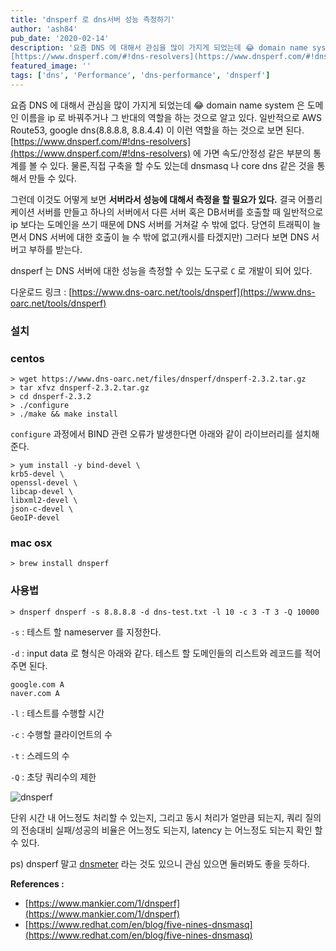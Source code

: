 ```yaml
---
title: 'dnsperf 로 dns서버 성능 측정하기'
author: 'ash84'
pub_date: '2020-02-14'
description: '요즘 DNS 에 대해서 관심을 많이 가지게 되었는데 😂 domain name system 은 도메인 이름을 ip 로 바꿔주거나 그 반대의 역할을 하는 것으로 알고 있다. 일반적으로 AWS Route53, google dns(8.8.8.8, 8.8.4.4) 이 이런 역할을 하는 것으로 보면 된다. 
[https://www.dnsperf.com/#!dns-resolvers](https://www.dnsperf.com/#!dns-resolvers) 에 가면 속도/안정성 같은 부분의 통계를 볼 수 있다. 물론,직접 구축을 할 수도 있는데'
featured_image: ''
tags: ['dns', 'Performance', 'dns-performance', 'dnsperf']
---
```


요즘 DNS 에 대해서 관심을 많이 가지게 되었는데 😂 domain name system 은 도메인 이름을 ip 로 바꿔주거나 그 반대의 역할을 하는 것으로 알고 있다. 일반적으로 AWS Route53, google dns(8.8.8.8, 8.8.4.4) 이 이런 역할을 하는 것으로 보면 된다. 
[https://www.dnsperf.com/#!dns-resolvers](https://www.dnsperf.com/#!dns-resolvers) 에 가면 속도/안정성 같은 부분의 통계를 볼 수 있다. 물론,직접 구축을 할 수도 있는데 dnsmasq 나 core dns 같은 것을 통해서 만들 수 있다. 

그런데 이것도 어떻게 보면 **서버라서 성능에 대해서 측정을 할 필요가 있다.** 결국 어플리케이션 서버를 만들고 하나의 서버에서 다른 서버 혹은 DB서버를 호출할 때 일반적으로 ip 보다는 도메인을 쓰기 때문에 DNS 서버를 거쳐갈 수 밖에 없다. 당연히 트래픽이 늘면서 DNS 서버에 대한 호출이 늘 수 밖에 없고(캐시를 타겠지만) 그러다 보면 DNS 서버고 부하를 받는다. 

dnsperf 는 DNS 서버에 대한 성능을 측정할 수 있는 도구로 `C` 로 개발이 되어 있다.

다운로드 링크 : [https://www.dns-oarc.net/tools/dnsperf](https://www.dns-oarc.net/tools/dnsperf)

### 설치

### centos

```shell
> wget https://www.dns-oarc.net/files/dnsperf/dnsperf-2.3.2.tar.gz
> tar xfvz dnsperf-2.3.2.tar.gz
> cd dnsperf-2.3.2
> ./configure 
> ./make && make install
```

`configure` 과정에서 BIND 관련 오류가 발생한다면 아래와 같이 라이브러리를 설치해준다. 
```shell
> yum install -y bind-devel \
krb5-devel \
openssl-devel \
libcap-devel \
libxml2-devel \
json-c-devel \
GeoIP-devel    
```

### mac osx
```shell
> brew install dnsperf 
```

### 사용법
```shell
> dnsperf dnsperf -s 8.8.8.8 -d dns-test.txt -l 10 -c 3 -T 3 -Q 10000
```

`-s` : 테스트 할 nameserver 를 지정한다. 

`-d` : input data 로 형식은 아래와 같다. 테스트 할 도메인들의 리스트와 레코드를 적어주면 된다. 

```
google.com A 
naver.com A 
```

`-l` : 테스트를 수행할 시간 

`-c` : 수행할 클라이언트의 수 

`-t` : 스레드의 수 

`-Q` : 초당 쿼리수의 제한 

![dnsperf](https://s3.ap-northeast-2.amazonaws.com/static.ash84.io/images/blog/dnsperf/dnsperf.png)

단위 시간 내 어느정도 처리할 수 있는지, 그리고 동시 처리가 얼만큼 되는지, 쿼리 질의의 전송대비 실패/성공의 비율은 어느정도 되는지,  latency  는 어느정도 되는지 확인 할 수 있다. 

ps) dnsperf 말고 [dnsmeter](https://github.com/DNS-OARC/dnsmeter) 라는 것도 있으니 관심 있으면 둘러봐도 좋을 듯하다.  

**References :**

- [https://www.mankier.com/1/dnsperf](https://www.mankier.com/1/dnsperf)
- [https://www.redhat.com/en/blog/five-nines-dnsmasq](https://www.redhat.com/en/blog/five-nines-dnsmasq)
